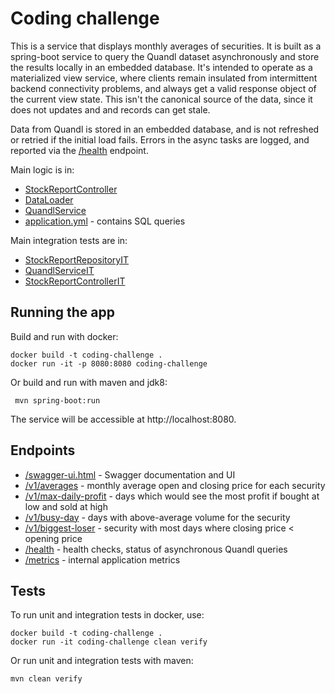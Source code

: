 # Coding challenge
This is a service that displays monthly averages of securities. It is built as a spring-boot service to query the Quandl dataset asynchronously and store the results locally in an embedded database. It's intended to operate as a materialized view service, where clients remain insulated from intermittent backend connectivity problems, and always get a valid response object of the current view state. This isn't the canonical source of the data, since it does not updates and and records can get stale.   

Data from Quandl is stored in an embedded database, and is not refreshed or retried if the initial load fails. Errors in the async tasks are logged, and reported via the [/health](http://localhost:8080/health) endpoint.

Main logic is in:
- [StockReportController](src/main/java/com/capitalone/interview/codingchallenge/StockReportController.java)
- [DataLoader](src/main/java/com/capitalone/interview/codingchallenge/service/DataLoader.java)
- [QuandlService](src/main/java/com/capitalone/interview/codingchallenge/service/QuandlService.java)
- [application.yml](src/main/resources/application.yml) - contains SQL queries

Main integration tests are in:
 - [StockReportRepositoryIT](src/test/java/com/capitalone/interview/codingchallenge/repository/StockReportRepositoryIT.java)
 - [QuandlServiceIT](src/test/java/com/capitalone/interview/codingchallenge/service/QuandlServiceIT.java)
 - [StockReportControllerIT](src/test/java/com/capitalone/interview/codingchallenge/StockReportControllerIT.java)

## Running the app
Build and run with docker:

    docker build -t coding-challenge .
    docker run -it -p 8080:8080 coding-challenge
    
Or build and run with maven and jdk8:
     
     mvn spring-boot:run
          
The service will be accessible at http://localhost:8080.

## Endpoints
- [/swagger-ui.html](http://localhost:8080/swagger-ui.html) - Swagger documentation and UI
- [/v1/averages](http://localhost:8080/v1/averages) - monthly average open and closing price for each security
- [/v1/max-daily-profit](http://localhost:8080/v1/max-daily-profit) - days which would see the most profit if bought at low and sold at high 
- [/v1/busy-day](http://localhost:8080/v1/busy-day) - days with above-average volume for the security
- [/v1/biggest-loser](http://localhost:8080/v1/biggest-loser) - security with most days where closing price < opening price 
- [/health](http://localhost:8080/health) - health checks, status of asynchronous Quandl queries
- [/metrics](http://localhost:8080/metrics) - internal application metrics

## Tests

To run unit and integration tests in docker, use:
    
    docker build -t coding-challenge .
    docker run -it coding-challenge clean verify
    
Or run unit and integration tests with maven:

    mvn clean verify
    